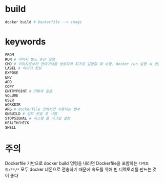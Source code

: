 # build

```sh
docker build # Dockerfile --> image
```

# keywords

```sh
FROM
RUN # 이미지 빌드 순간 실행
CMD # 이미지로부터 컨테이너를 생성하여 최초로 실행할 때 수행, docker run 실행 시 변경 가능
LABEL # 이미지 정보
EXPOSE
ENV
ADD
COPY
ENTRYPOINT # CMD와 같음
VOLUME
USER
WORKDIR
ARG # dockerfile 안에서만 사용되는 변수
ONBUILD # 빌드 완료 후 시행
STOPSIGNAL # 시스템 콜 시그널 설정
HEALTHCHECK
SHELL
```

# 주의

Dockerfile 기반으로 docker build 명령을 내리면 Dockerfile을 포함하는 `디렉토리/**/*` 모두 docker 데몬으로 전송하기 때문에 속도를 위해 빈 디렉토리를 만드는 것이 좋다